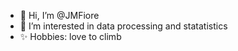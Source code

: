 - 👋 Hi, I’m @JMFiore
- 👀 I’m interested in data processing and statatistics
- ✨ Hobbies: love to  climb 
<!---
JMFiore/JMFiore is a ✨ special ✨ repository because its `README.md` (this file) appears on your GitHub profile.
You can click the Preview link to take a look at your changes.
--->
